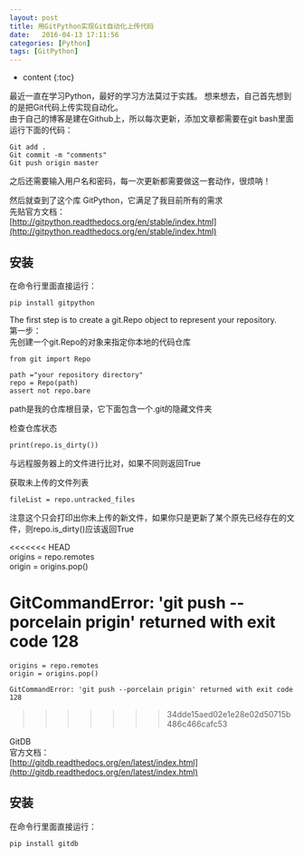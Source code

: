 ```yaml
---
layout: post
title: 用GitPython实现Git自动化上传代码
date:   2016-04-13 17:11:56
categories: [Python]
tags: [GitPython]
---
```


* content
{:toc}

最近一直在学习Python，最好的学习方法莫过于实践。 想来想去，自己首先想到的是把Git代码上传实现自动化。   
由于自己的博客是建在Github上，所以每次更新，添加文章都需要在git bash里面运行下面的代码：   

	Git add .
	Git commit -m "comments"
	Git push origin master

之后还需要输入用户名和密码，每一次更新都需要做这一套动作，很烦呐！   

然后就查到了这个库 GitPython，它满足了我目前所有的需求   
先贴官方文档：   
[http://gitpython.readthedocs.org/en/stable/index.html](http://gitpython.readthedocs.org/en/stable/index.html)   

## 安装

在命令行里面直接运行：   

	pip install gitpython

The first step is to create a git.Repo object to represent your repository.	   
第一步：   
先创建一个git.Repo的对象来指定你本地的代码仓库   

	from git import Repo

	path ="your repository directory"
	repo = Repo(path)
	assert not repo.bare

path是我的仓库根目录，它下面包含一个.git的隐藏文件夹   

检查仓库状态   

	print(repo.is_dirty())

与远程服务器上的文件进行比对，如果不同则返回True   

获取未上传的文件列表   

	fileList = repo.untracked_files

注意这个只会打印出你未上传的新文件，如果你只是更新了某个原先已经存在的文件，则repo.is_dirty()应该返回True   

<<<<<<< HEAD   
origins = repo.remotes   
origin = origins.pop()   

GitCommandError: 'git push --porcelain prigin' returned with exit code 128   
=======   

	origins = repo.remotes   
	origin = origins.pop()   

	GitCommandError: 'git push --porcelain prigin' returned with exit code 128   

>>>>>>> 34dde15aed02e1e28e02d50715b486c466cafc53   

GitDB   
官方文档：   
[http://gitdb.readthedocs.org/en/latest/index.html](http://gitdb.readthedocs.org/en/latest/index.html)   

## 安装

在命令行里面直接运行：   

	pip install gitdb